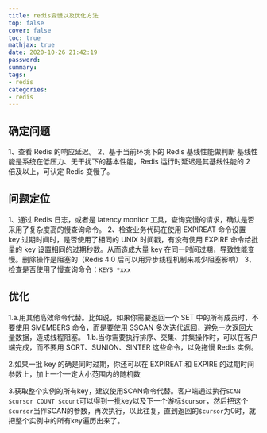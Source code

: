 ```yaml
---
title: redis变慢以及优化方法
top: false
cover: false
toc: true
mathjax: true
date: 2020-10-26 21:42:19
password:
summary:
tags:
- redis
categories:
- redis
---
```


## 确定问题

1、查看 Redis 的响应延迟。
2、基于当前环境下的 Redis 基线性能做判断
基线性能是系统在低压力、无干扰下的基本性能，Redis 运行时延迟是其基线性能的 2 倍及以上，可认定 Redis 变慢了。


## 问题定位

1、通过 Redis 日志，或者是 latency monitor 工具，查询变慢的请求，确认是否采用了复杂度高的慢查询命令。
2、检查业务代码在使用 EXPIREAT 命令设置 key 过期时间时，是否使用了相同的 UNIX 时间戳，有没有使用 EXPIRE 命令给批量的 key 设置相同的过期秒数。从而造成大量 key 在同一时间过期，导致性能变慢。删除操作是阻塞的（Redis 4.0 后可以用异步线程机制来减少阻塞影响）
3、检查是否使用了慢查询命令：`KEYS *xxx`


## 优化
1.a.用其他高效命令代替。比如说，如果你需要返回一个 SET 中的所有成员时，不要使用 SMEMBERS 命令，而是要使用 SSCAN 多次迭代返回，避免一次返回大量数据，造成线程阻塞。
1.b.当你需要执行排序、交集、并集操作时，可以在客户端完成，而不要用 SORT、SUNION、SINTER 这些命令，以免拖慢 Redis 实例。

2.如果一批 key 的确是同时过期，你还可以在 EXPIREAT 和 EXPIRE 的过期时间参数上，加上一个一定大小范围内的随机数

3.获取整个实例的所有key，建议使用SCAN命令代替。客户端通过执行`SCAN $cursor COUNT $count`可以得到一批key以及下一个游标`$cursor`，然后把这个`$cursor`当作SCAN的参数，再次执行，以此往复，直到返回的`$cursor`为0时，就把整个实例中的所有key遍历出来了。